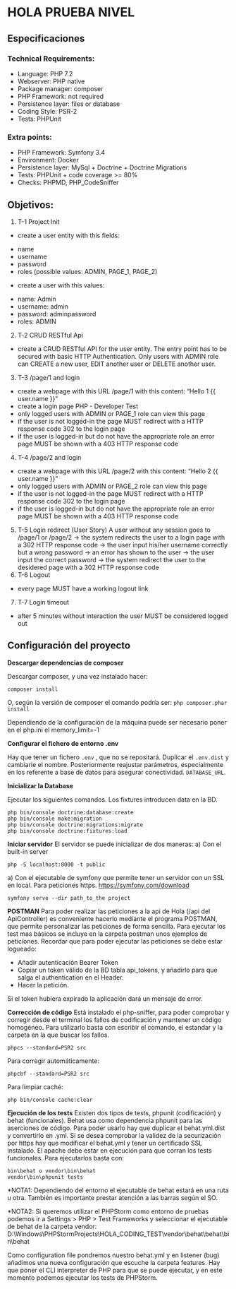 # HOLA PRUEBA NIVEL
## Especificaciones
### Technical Requirements:
* Language: PHP 7.2
* Webserver: PHP native
* Package manager: composer
* PHP Framework: not required
* Persistence layer: files or database
* Coding Style: PSR-2
* Tests: PHPUnit

### Extra points:
* PHP Framework: Symfony 3.4
* Environment: Docker
* Persistence layer: MySql + Doctrine + Doctrine Migrations
* Tests: PHPUnit + code coverage >= 80%
* Checks: PHPMD, PHP_CodeSniffer

## Objetivos:
1. T-1 Project Init
*  create a user entity with this fields:
- name
- username
- password
- roles (possible values: ADMIN, PAGE_1, PAGE_2)
*  create a user with this values:
- name: Admin
- username: admin
- password: adminpassword
- roles: ADMIN
2. T-2 CRUD RESTful Api
*  create a CRUD RESTful API for the user entity. The entry point has to be secured
with basic HTTP Authentication. Only users with ADMIN role can CREATE a new
user, EDIT another user or DELETE another user.
3. T-3 /page/1 and login
*  create a webpage with this URL /page/1 with this content: “Hello 1 {{ user.name }}”
*  create a login page
PHP - Developer Test
*  only logged users with ADMIN or PAGE_1 role can view this page
*  if the user is not logged-in the page MUST redirect with a HTTP response code 302
to the login page
*  if the user is logged-in but do not have the appropriate role an error page MUST be
shown with a 403 HTTP response code
4. T-4 /page/2 and login
*  create a webpage with this URL /page/2 with this content: “Hello 2 {{ user.name }}”
*  only logged users with ADMIN or PAGE_2 role can view this page
*  if the user is not logged-in the page MUST redirect with a HTTP response code 302
to the login page
*  if the user is logged-in but do not have the appropriate role an error page MUST be
shown with a 403 HTTP response code
5. T-5 Login redirect (User Story)
A user without any session goes to /page/1 or /page/2 ->
the system redirects the user to a login page with a 302 HTTP response code ->
the user input his/her username correctly but a wrong password ->
an error has shown to the user ->
the user input the correct password ->
the system redirect the user to the desidered page with a 302 HTTP response code
6. T-6 Logout
*  every page MUST have a working logout link
7. T-7 Login timeout
*  after 5 minutes without interaction the user MUST be considered logged out

## Configuración del proyecto
**Descargar dependencias de composer**

Descargar composer, y una vez instalado hacer:

```
composer install
```

O, según la versión de composer el comando podría ser:  `php composer.phar install` 

Dependiendo de la configuración de la máquina puede ser necesario poner en el php.ini el
memory_limit=-1

**Configurar el fichero de entorno  .env**

Hay que tener un fichero `.env` , que no se repositará. Duplicar el `.env.dist` y cambiarle el nombre.
Posteriormente reajustar parámetros, especialmente en los referente a base de datos para asegurar conectividad.  `DATABASE_URL`.

**Inicializar la Database**

Ejecutar los siguientes comandos. Los fixtures introducen data en la BD.

```
php bin/console doctrine:database:create
php bin/console make:migration
php bin/console doctrine:migrations:migrate
php bin/console doctrine:fixtures:load
```

**Iniciar servidor**
El servidor se puede inicializar de dos maneras:
a) Con el built-in server
```
php -S localhost:8000 -t public
```
a) Con el ejecutable de symfony que permite tener un servidor con un SSL en local. Para peticiones https.
https://symfony.com/download
```
symfony serve --dir path_to_the project
```

**POSTMAN** 
Para poder realizar las peticiones a la api de Hola (/api del ApiController) es conveniente hacerlo mediante
el programa POSTMAN, que permite personalizar las peticiones de forma sencilla. 
Para ejecutar los test mas básicos se incluye en la carpeta postman unos ejemplos de peticiones. 
Recordar que para poder ejecutar las peticiones se debe estar logueado:
* Añadir autenticación Bearer Token
* Copiar un token válido de la BD tabla api_tokens, y añadirlo para que salga el authentication en el Header.
* Hacer la petición. 

Si el token hubiera expirado la aplicación dará un mensaje de error. 


**Corrección de código**
Está instalado el php-sniffer, para poder comprobar y corregir desde el terminal los fallos de codificación y mantener 
un código homogéneo. 
Para utilizarlo basta con escribir el comando, el estandar y la carpeta en la que buscar los fallos. 
```
phpcs --standard=PSR2 src
```

Para corregir automáticamente: 
```
phpcbf --standard=PSR2 src
```

Para limpiar caché: 
```
php bin/console cache:clear
```

**Ejecución de los tests**
Existen dos tipos de tests, phpunit (codificación) y behat (funcionales). 
Behat usa como dependencia phpunit para las aserciones de código. Para poder usarlo hay que duplicar el behat.yml.dist y
convertirlo en .yml.
Si se desea comprobar la validez de la securización por https hay que modificar el behat.yml y tener un certificado
SSL instalado. El apache debe estar en ejecución para que corran los tests funcionales.
Para ejecutarlos basta con: 
```
bin\behat o vendor\bin\behat
vendor\bin\phpunit tests
```
*NOTA1: Dependiendo del entorno el ejecutable de behat estará en una ruta u otra. También es importante prestar atención a las barras según el SO. 

*NOTA2: Si queremos utilizar el PHPStorm como entorno de pruebas podemos 
ir a Settings > PHP > Test Frameworks y seleccionar el ejecutable de behat de la carpeta vendor: 
D:\Windows\PHPStormProjects\HOLA_CODING_TEST\vendor\behat\behat\bin\behat

Como configuration file pondremos nuestro behat.yml y en listener (bug) añadimos una nueva configuración que escuche la carpeta features. 
Hay que poner el CLI interpreter de PHP para que se puede ejecutar, y en este momento podemos ejecutar los tests de PHPStorm. 
